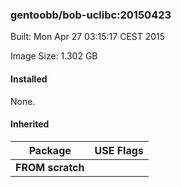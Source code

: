 ### gentoobb/bob-uclibc:20150423
Built: Mon Apr 27 03:15:17 CEST 2015

Image Size: 1.302 GB
#### Installed
None.
#### Inherited
Package | USE Flags
--------|----------
**FROM scratch** |
